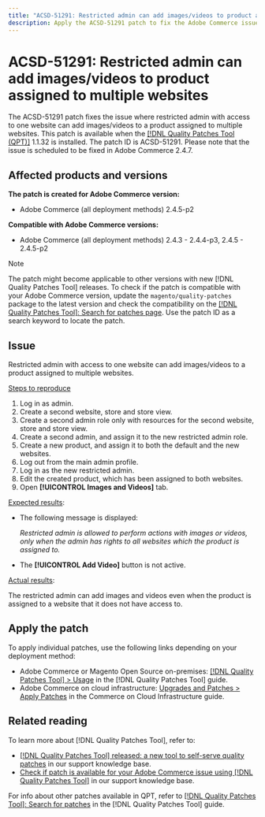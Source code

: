 ```yaml
---
title: "ACSD-51291: Restricted admin can add images/videos to product assigned to multiple websites"
description: Apply the ACSD-51291 patch to fix the Adobe Commerce issue where restricted admin with access to one website can add images/videos to a product assigned to multiple websites.
---
```

# ACSD-51291: Restricted admin can add images/videos to product assigned to multiple websites

The ACSD-51291 patch fixes the issue where restricted admin with access to one website can add images/videos to a product assigned to multiple websites. This patch is available when the [[!DNL Quality Patches Tool (QPT)]](/help/announcements/adobe-commerce-announcements/magento-quality-patches-released-new-tool-to-self-serve-quality-patches.md) 1.1.32 is installed. The patch ID is ACSD-51291. Please note that the issue is scheduled to be fixed in Adobe Commerce 2.4.7.

## Affected products and versions

**The patch is created for Adobe Commerce version:**

* Adobe Commerce (all deployment methods) 2.4.5-p2

**Compatible with Adobe Commerce versions:**

* Adobe Commerce (all deployment methods) 2.4.3 - 2.4.4-p3, 2.4.5 - 2.4.5-p2

>[!NOTE]
>
>The patch might become applicable to other versions with new [!DNL Quality Patches Tool] releases. To check if the patch is compatible with your Adobe Commerce version, update the `magento/quality-patches` package to the latest version and check the compatibility on the [[!DNL Quality Patches Tool]: Search for patches page](https://experienceleague.adobe.com/tools/commerce-quality-patches/index.html). Use the patch ID as a search keyword to locate the patch.

## Issue

Restricted admin with access to one website can add images/videos to a product assigned to multiple websites.

<u>Steps to reproduce</u>

1. Log in as admin.
1. Create a second website, store and store view.
1. Create a second admin role only with resources for the second website, store and store view.
1. Create a second admin, and assign it to the new restricted admin role.
1. Create a new product, and assign it to both the default and the new websites.
1. Log out from the main admin profile.
1. Log in as the new restricted admin.
1. Edit the created product, which has been assigned to both websites.
1. Open **[!UICONTROL Images and Videos]** tab.

<u>Expected results</u>:

* The following message is displayed:

    *Restricted admin is allowed to perform actions with images or videos, only when the admin has rights to all websites which the product is assigned to.* 

* The **[!UICONTROL Add Video]** button is not active.

<u>Actual results</u>:

The restricted admin can add images and videos even when the product is assigned to a website that it does not have access to.

## Apply the patch

To apply individual patches, use the following links depending on your deployment method:

* Adobe Commerce or Magento Open Source on-premises: [[!DNL Quality Patches Tool] > Usage](https://experienceleague.adobe.com/docs/commerce-operations/tools/quality-patches-tool/usage.html) in the [!DNL Quality Patches Tool] guide.
* Adobe Commerce on cloud infrastructure: [Upgrades and Patches > Apply Patches](https://experienceleague.adobe.com/docs/commerce-cloud-service/user-guide/develop/upgrade/apply-patches.html) in the Commerce on Cloud Infrastructure guide.

## Related reading

To learn more about [!DNL Quality Patches Tool], refer to:

* [[!DNL Quality Patches Tool] released: a new tool to self-serve quality patches](/help/announcements/adobe-commerce-announcements/magento-quality-patches-released-new-tool-to-self-serve-quality-patches.md) in our support knowledge base.
* [Check if patch is available for your Adobe Commerce issue using [!DNL Quality Patches Tool]](/help/support-tools/patches-available-in-qpt-tool/check-patch-for-magento-issue-with-magento-quality-patches.md) in our support knowledge base.

For info about other patches available in QPT, refer to [[!DNL Quality Patches Tool]: Search for patches](https://experienceleague.adobe.com/tools/commerce-quality-patches/index.html) in the [!DNL Quality Patches Tool] guide.
